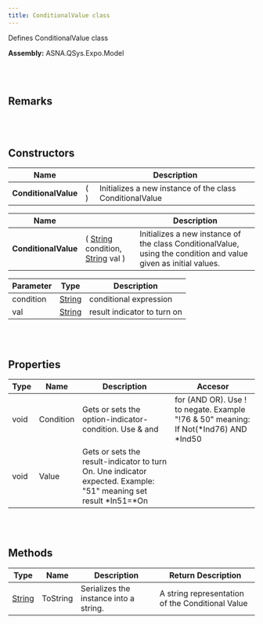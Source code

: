 ```yaml
---
title: ConditionalValue class
---
```


Defines ConditionalValue class

**Assembly:** ASNA.QSys.Expo.Model

<br>
<br>

## Remarks

<br>
<br>

## Constructors

| Name |  | Description |
| --- | --- | --- |
**ConditionalValue** | (  ) | Initializes a new instance of the class ConditionalValue


| Name |  | Description |
| --- | --- | --- |
**ConditionalValue** | ( [String](https://docs.microsoft.com/en-us/dotnet/api/system.string?view=net-5.0) condition, [String](https://docs.microsoft.com/en-us/dotnet/api/system.string?view=net-5.0) val ) | Initializes a new instance of the class ConditionalValue, using the condition and value given as initial values.


| Parameter | Type | Description
| --- | --- | ---
| condition | [String](https://docs.microsoft.com/en-us/dotnet/api/system.string?view=net-5.0) | conditional expression 
| val | [String](https://docs.microsoft.com/en-us/dotnet/api/system.string?view=net-5.0) | result indicator to turn on 


<br>
<br>

## Properties

| Type | Name | Description | Accesor
| --- | --- | --- | --- 
| void | Condition | Gets or sets the option-indicator-condition. Use & and | for (AND OR). Use ! to negate. Example "!76 & 50" meaning: If Not(*Ind76) AND *Ind50 | 
| void | Value | Gets or sets the result-indicator to turn On. Une indicator expected. Example: "51" meaning set result *In51=*On | 

<br>
<br>

## Methods

| Type | Name | Description | Return Description 
| --- | --- | --- | --- 
| [String](https://docs.microsoft.com/en-us/dotnet/api/system.string?view=net-5.0) | ToString | Serializes the instance into a string. | A string representation of the Conditional Value

<br>
<br>


